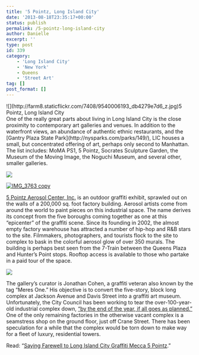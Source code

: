 ```yaml
---
title: '5 Pointz, Long Island City'
date: '2013-08-18T23:35:17+00:00'
status: publish
permalink: /5-pointz-long-island-city
author: Danielle
excerpt: ''
type: post
id: 339
category:
    - 'Long Island City'
    - 'New York'
    - Queens
    - 'Street Art'
tag: []
post_format: []
---
```

<div class="wp-caption alignnone" style="width: 506px">![](http://farm8.staticflickr.com/7408/9540006193_db4279e7d6_z.jpg)5 Pointz, Long Island City

</div>One of the really great parts about living in Long Island City is the close proximity to contemporary art galleries and venues. In addition to the waterfront views, an abundance of authentic ethnic restaurants, and the [Gantry Plaza State Park](http://nysparks.com/parks/149/), LIC houses a small, but concentrated offering of art, perhaps only second to Manhattan. The list includes: MoMA PS1, 5 Pointz, Socrates Sculpture Garden, the Museum of the Moving Image, the Noguchi Museum, and several other, smaller galleries.

![](http://farm4.staticflickr.com/3833/9542794212_f3a37e40ef_z.jpg)

[![IMG_3763 copy](http://farm3.staticflickr.com/2886/9540007885_2d18272dbb_z.jpg)](http://www.flickr.com/photos/daniellehoo/9540007885/ "IMG_3763 copy by daniellehoo, on Flickr")

[5 Pointz Aerosol Center, Inc.](http://5ptz.com/) is an outdoor graffiti exhibit, sprawled out on the walls of a 200,000 sq. foot factory building. Aerosol artists come from around the world to paint pieces on this industrial space. The name derives its concept from the five boroughs coming together as one at this “epicenter” of the graffiti scene. Since its founding in 2002, the almost empty factory warehouse has attracted a number of hip-hop and R&amp;B stars to the site. Filmmakers, photographers, and tourists flock to the site to complex to bask in the colorful aerosol glow of over 350 murals. The building is perhaps best seen from the 7-Train between the Queens Plaza and Hunter’s Point stops. Rooftop access is available to those who partake in a paid tour of the space.

![](http://farm6.staticflickr.com/5529/9542794914_4f79d72a6f_z.jpg)

The gallery’s curator is Jonathan Cohen, a graffiti veteran also known by the tag “Meres One.” His objective is to convert the five-story, block long complex at Jackson Avenue and Davis Street into a graffiti art museum. Unfortunately, the City Council has been working to tear the over-100-year-old industrial complex down, [“by the end of the year, if all goes as planned.”](http://www.nydailynews.com/new-york/queens/queens-borough-president-backs-luxury-towers-5pointz-article-1.1401185) One of the only remaining factories in the otherwise vacant complex is a seamstress shop on the ground floor, just off Crane Street. There has been speculation for a while that the complex would be torn down to make way for a fleet of luxury, residential towers.

Read: “[Saying Farewell to Long Island City Graffiti Mecca 5 Pointz](http://ny.curbed.com/archives/2013/08/01/saying_farewell_to_long_island_city_graffiti_mecca_5_pointz.php).”